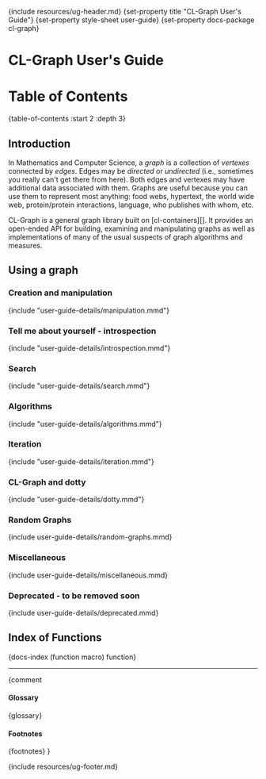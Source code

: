 {include resources/ug-header.md}
{set-property title "CL-Graph User's Guide"}
{set-property style-sheet user-guide}
{set-property docs-package cl-graph}

# CL-Graph User's Guide

# Table of Contents 

{table-of-contents :start 2 :depth 3}

## Introduction

In Mathematics and Computer Science, a _graph_ is a
collection of _vertexes_ connected by _edges_. Edges may be
_directed_ or _undirected_ (i.e., sometimes you really can't
get there from here). Both edges and vertexes may have
additional data associated with them. Graphs are useful
because you can use them to represent most anything: food
webs, hypertext, the world wide web, protein/protein
interactions, language, who publishes with whom, etc.

CL-Graph is a general graph library built on
[cl-containers][]. It provides an open-ended API for
building, examining and manipulating graphs as well as
implementations of many of the usual suspects of graph
algorithms and measures. 

## Using a graph

### Creation and manipulation

{include "user-guide-details/manipulation.mmd"}

### Tell me about yourself - introspection

{include "user-guide-details/introspection.mmd"}

### Search

{include "user-guide-details/search.mmd"}

### Algorithms

{include "user-guide-details/algorithms.mmd"}

### Iteration

{include "user-guide-details/iteration.mmd"}

### CL-Graph and dotty

{include "user-guide-details/dotty.mmd"}

### Random Graphs

{include user-guide-details/random-graphs.mmd}

### Miscellaneous

{include user-guide-details/miscellaneous.mmd}

### Deprecated - to be removed soon 

{include user-guide-details/deprecated.mmd}

## Index of Functions

{docs-index (function macro) function}

<hr>

{comment
  
#### Glossary

{glossary}


#### Footnotes

{footnotes}
}

{include resources/ug-footer.md}
